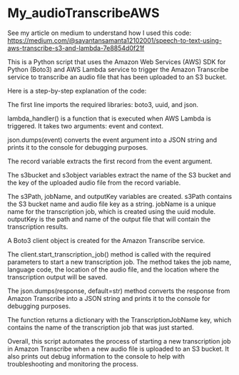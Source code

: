 # My_audioTranscribeAWS

See my article on medium to understand how I used this code:
https://medium.com/@sayantansamanta12102001/speech-to-text-using-aws-transcribe-s3-and-lambda-7e8854d0f21f


This is a Python script that uses the Amazon Web Services (AWS) SDK for Python (Boto3) and AWS Lambda service to trigger the Amazon Transcribe service to transcribe an audio file that has been uploaded to an S3 bucket.

Here is a step-by-step explanation of the code:

The first line imports the required libraries: boto3, uuid, and json.

lambda_handler() is a function that is executed when AWS Lambda is triggered. It takes two arguments: event and context.

json.dumps(event) converts the event argument into a JSON string and prints it to the console for debugging purposes.

The record variable extracts the first record from the event argument.

The s3bucket and s3object variables extract the name of the S3 bucket and the key of the uploaded audio file from the record variable.

The s3Path, jobName, and outputKey variables are created. s3Path contains the S3 bucket name and audio file key as a string. jobName is a unique name for the transcription job, which is created using the uuid module. outputKey is the path and name of the output file that will contain the transcription results.

A Boto3 client object is created for the Amazon Transcribe service.

The client.start_transcription_job() method is called with the required parameters to start a new transcription job. The method takes the job name, language code, the location of the audio file, and the location where the transcription output will be saved.

The json.dumps(response, default=str) method converts the response from Amazon Transcribe into a JSON string and prints it to the console for debugging purposes.

The function returns a dictionary with the TranscriptionJobName key, which contains the name of the transcription job that was just started.

Overall, this script automates the process of starting a new transcription job in Amazon Transcribe when a new audio file is uploaded to an S3 bucket. It also prints out debug information to the console to help with troubleshooting and monitoring the process.
